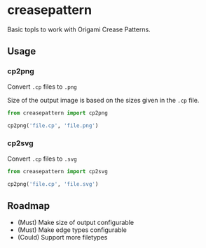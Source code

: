 # creasepattern

Basic topls to work with Origami Crease Patterns.

## Usage

### cp2png

Convert `.cp` files to `.png`

Size of the output image is based on the sizes given in the `.cp` file.

```python
from creasepattern import cp2png

cp2png('file.cp', 'file.png')
```

### cp2svg

Convert `.cp` files to `.svg`

```python
from creasepattern import cp2svg

cp2png('file.cp', 'file.svg')
```

## Roadmap

* (Must) Make size of output configurable
* (Must) Make edge types configurable
* (Could) Support more filetypes